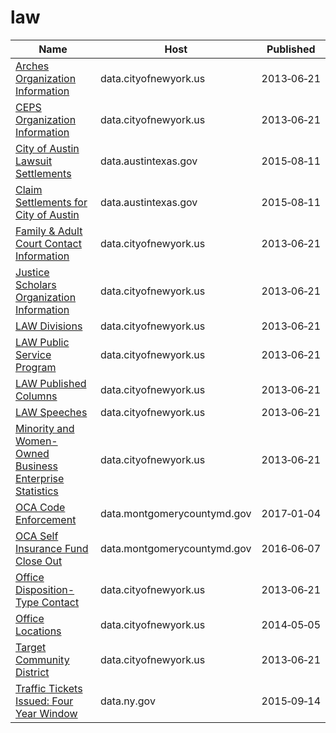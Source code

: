 # law

Name | Host | Published
---- | ---- | ---------
[Arches Organization Information](../datasets/jign-uhe6.md) | data.cityofnewyork.us | 2013&#x2011;06&#x2011;21
[CEPS Organization Information](../datasets/nsu8-kyp7.md) | data.cityofnewyork.us | 2013&#x2011;06&#x2011;21
[City of Austin Lawsuit Settlements](../datasets/w8rr-4qky.md) | data.austintexas.gov | 2015&#x2011;08&#x2011;11
[Claim Settlements for City of Austin](../datasets/3tiy-6kg3.md) | data.austintexas.gov | 2015&#x2011;08&#x2011;11
[Family & Adult Court Contact Information](../datasets/su6u-afcg.md) | data.cityofnewyork.us | 2013&#x2011;06&#x2011;21
[Justice Scholars Organization Information](../datasets/69w5-fdhb.md) | data.cityofnewyork.us | 2013&#x2011;06&#x2011;21
[LAW Divisions](../datasets/4se9-mk53.md) | data.cityofnewyork.us | 2013&#x2011;06&#x2011;21
[LAW Public Service Program](../datasets/yk6f-pa7p.md) | data.cityofnewyork.us | 2013&#x2011;06&#x2011;21
[LAW Published Columns](../datasets/d84z-5kap.md) | data.cityofnewyork.us | 2013&#x2011;06&#x2011;21
[LAW Speeches](../datasets/g7ir-4pf8.md) | data.cityofnewyork.us | 2013&#x2011;06&#x2011;21
[Minority and Women-Owned Business Enterprise Statistics](../datasets/svyi-maaj.md) | data.cityofnewyork.us | 2013&#x2011;06&#x2011;21
[OCA Code Enforcement](../datasets/qdey-wt67.md) | data.montgomerycountymd.gov | 2017&#x2011;01&#x2011;04
[OCA Self Insurance Fund Close Out](../datasets/s3s7-rrek.md) | data.montgomerycountymd.gov | 2016&#x2011;06&#x2011;07
[Office Disposition- Type Contact](../datasets/x2zj-69gq.md) | data.cityofnewyork.us | 2013&#x2011;06&#x2011;21
[Office Locations](../datasets/hkud-vzzj.md) | data.cityofnewyork.us | 2014&#x2011;05&#x2011;05
[Target Community District](../datasets/tngj-drbu.md) | data.cityofnewyork.us | 2013&#x2011;06&#x2011;21
[Traffic Tickets Issued: Four Year Window](../datasets/q4hy-kbtf.md) | data.ny.gov | 2015&#x2011;09&#x2011;14

